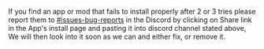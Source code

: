 If you find an app or mod that fails to install properly after 2 or 3 tries please report them to [#issues-bug-reports](https://discord.gg/2bkwecn) in the Discord by clicking on Share link in the App's install page and pasting it into discord channel stated above, We will then look into it soon as we can and either fix, or remove it.